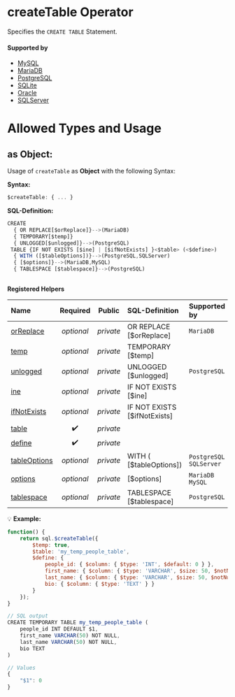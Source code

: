 # createTable Operator
Specifies the `CREATE TABLE` Statement.

#### Supported by
- [MySQL](https://dev.mysql.com/doc/refman/5.7/en/create-table.html)
- [MariaDB](https://mariadb.com/kb/en/library/create-table/)
- [PostgreSQL](https://www.postgresql.org/docs/9.5/static/sql-createtable.html)
- [SQLite](https://sqlite.org/lang_createtable.html)
- [Oracle](https://docs.oracle.com/cd/B19306_01/server.102/b14200/statements_7002.htm)
- [SQLServer](https://docs.microsoft.com/en-us/sql/t-sql/statements/create-table-transact-sql)

# Allowed Types and Usage

## as Object:

Usage of `createTable` as **Object** with the following Syntax:

**Syntax:**

```javascript
$createTable: { ... }
```

**SQL-Definition:**
```javascript
CREATE
  { OR REPLACE[$orReplace]}-->(MariaDB)
  { TEMPORARY[$temp]}
  { UNLOGGED[$unlogged]}-->(PostgreSQL)
 TABLE {IF NOT EXISTS [$ine] | [$ifNotExists] }<$table> (<$define>)
  { WITH ([$tableOptions])}-->(PostgreSQL,SQLServer)
  { [$options]}-->(MariaDB,MySQL)
  { TABLESPACE [$tablespace]}-->(PostgreSQL)
  
```

**Registered Helpers**

Name|Required|Public|SQL-Definition|Supported by
:---|:------:|:----:|:-------------|:-----------
[orReplace](./private/orReplace/)|*optional*|*private*| OR REPLACE [$orReplace]|`MariaDB` 
[temp](./private/temp/)|*optional*|*private*| TEMPORARY [$temp]|
[unlogged](./private/unlogged/)|*optional*|*private*| UNLOGGED [$unlogged]|`PostgreSQL` 
[ine](./private/ine/)|*optional*|*private*|IF NOT EXISTS  [$ine] |
[ifNotExists](./private/ifNotExists/)|*optional*|*private*|IF NOT EXISTS  [$ifNotExists] |
[table](./private/table/)|:heavy_check_mark:|*private*||
[define](./private/define/)|:heavy_check_mark:|*private*||
[tableOptions](./private/tableOptions/)|*optional*|*private*| WITH ( [$tableOptions])|`PostgreSQL` `SQLServer` 
[options](./private/options/)|*optional*|*private*|  [$options]|`MariaDB` `MySQL` 
[tablespace](./private/tablespace/)|*optional*|*private*| TABLESPACE  [$tablespace]|`PostgreSQL` 

:bulb: **Example:**
```javascript
function() {
    return sql.$createTable({
        $temp: true,
        $table: 'my_temp_people_table',
        $define: {
            people_id: { $column: { $type: 'INT', $default: 0 } },
            first_name: { $column: { $type: 'VARCHAR', $size: 50, $notNull: true } },
            last_name: { $column: { $type: 'VARCHAR', $size: 50, $notNull: true } },
            bio: { $column: { $type: 'TEXT' } }
        }
    });
}

// SQL output
CREATE TEMPORARY TABLE my_temp_people_table (
    people_id INT DEFAULT $1,
    first_name VARCHAR(50) NOT NULL,
    last_name VARCHAR(50) NOT NULL,
    bio TEXT
)

// Values
{
    "$1": 0
}
```

